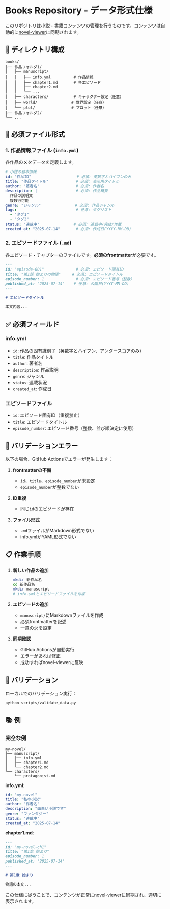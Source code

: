 # Books Repository - データ形式仕様

このリポジトリは小説・書籍コンテンツの管理を行うものです。コンテンツは自動的に[novel-viewer](https://github.com/yar0316/novel-viewer)に同期されます。

## 📁 ディレクトリ構成

```
books/
├── 作品フォルダ1/
│   ├── manuscript/
│   │   ├── info.yml          # 作品情報
│   │   ├── chapter1.md       # 各エピソード
│   │   ├── chapter2.md
│   │   └── ...
│   ├── characters/           # キャラクター設定（任意）
│   ├── world/               # 世界設定（任意）
│   └── plot/                # プロット（任意）
├── 作品フォルダ2/
└── ...
```

## 📝 必須ファイル形式

### 1. 作品情報ファイル (`info.yml`)

各作品のメタデータを定義します。

```yaml
# 小説の基本情報
id: "作品ID"                    # 必須: 英数字とハイフンのみ
title: "作品タイトル"            # 必須: 表示用タイトル
author: "著者名"                # 必須: 作者名
description: |                 # 必須: 作品概要
  作品の説明文
  複数行可能
genre: "ジャンル"               # 必須: 作品ジャンル
tags:                          # 任意: タグリスト
  - "タグ1"
  - "タグ2"
status: "連載中"               # 必須: 連載中/完結/休載
created_at: "2025-07-14"       # 必須: 作成日(YYYY-MM-DD)
```

### 2. エピソードファイル (`.md`)

各エピソード・チャプターのファイルです。**必須のfrontmatter**が必要です。

```markdown
---
id: "episode-001"              # 必須: エピソード固有ID
title: "第1話 始まりの物語"     # 必須: エピソードタイトル
episode_number: 1              # 必須: エピソード番号（整数）
published_at: "2025-07-14"    # 任意: 公開日(YYYY-MM-DD)
---

# エピソードタイトル

本文内容...
```

## ✅ 必須フィールド

### info.yml
- `id`: 作品の固有識別子（英数字とハイフン、アンダースコアのみ）
- `title`: 作品タイトル
- `author`: 著者名
- `description`: 作品説明
- `genre`: ジャンル
- `status`: 連載状況
- `created_at`: 作成日

### エピソードファイル
- `id`: エピソード固有ID（重複禁止）
- `title`: エピソードタイトル
- `episode_number`: エピソード番号（整数、並び順決定に使用）

## 🚫 バリデーションエラー

以下の場合、GitHub Actionsでエラーが発生します：

1. **frontmatterの不備**
   - `id`、`title`、`episode_number`が未設定
   - `episode_number`が整数でない

2. **ID重複**
   - 同じ`id`のエピソードが存在

3. **ファイル形式**
   - `.md`ファイルがMarkdown形式でない
   - info.ymlがYAML形式でない

## 📋 作業手順

1. **新しい作品の追加**
   ```bash
   mkdir 新作品名
   cd 新作品名
   mkdir manuscript
   # info.ymlとエピソードファイルを作成
   ```

2. **エピソードの追加**
   - `manuscript/`にMarkdownファイルを作成
   - 必須frontmatterを記述
   - 一意の`id`を設定

3. **同期確認**
   - GitHub Actionsが自動実行
   - エラーがあれば修正
   - 成功すればnovel-viewerに反映

## 🔧 バリデーション

ローカルでのバリデーション実行：

```bash
python scripts/validate_data.py
```

## 📚 例

### 完全な例

```
my-novel/
├── manuscript/
│   ├── info.yml
│   ├── chapter1.md
│   └── chapter2.md
└── characters/
    └── protagonist.md
```

**info.yml**:
```yaml
id: "my-novel"
title: "私の小説"
author: "作者名"
description: "面白い小説です"
genre: "ファンタジー"
status: "連載中"
created_at: "2025-07-14"
```

**chapter1.md**:
```markdown
---
id: "my-novel-ch1"
title: "第1章 始まり"
episode_number: 1
published_at: "2025-07-14"
---

# 第1章 始まり

物語の本文...
```

この仕様に従うことで、コンテンツが正常にnovel-viewerに同期され、適切に表示されます。